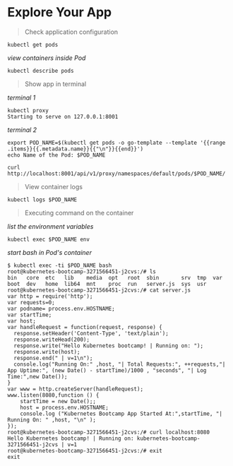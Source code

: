 # Explore Your App

> Check application configuration

```
kubectl get pods
```

*view containers inside Pod*

```
kubectl describe pods
```

> Show app in terminal

*terminal 1*

```
kubectl proxy
Starting to serve on 127.0.0.1:8001
```

*terminal 2*

```
export POD_NAME=$(kubectl get pods -o go-template --template '{{range .items}}{{.metadata.name}}{{"\n"}}{{end}}')
echo Name of the Pod: $POD_NAME

curl http://localhost:8001/api/v1/proxy/namespaces/default/pods/$POD_NAME/
```

> View container logs

```
kubectl logs $POD_NAME
```

> Executing command on the container

*list the environment variables*

```
kubectl exec $POD_NAME env
```

*start bash in Pod's container*

```
$ kubectl exec -ti $POD_NAME bash
root@kubernetes-bootcamp-3271566451-j2cvs:/# ls
bin   core  etc   lib	 media	opt   root  sbin       srv  tmp  var
boot  dev   home  lib64  mnt	proc  run   server.js  sys  usr
root@kubernetes-bootcamp-3271566451-j2cvs:/# cat server.js 
var http = require('http');
var requests=0;
var podname= process.env.HOSTNAME;
var startTime;
var host;
var handleRequest = function(request, response) {
  response.setHeader('Content-Type', 'text/plain');
  response.writeHead(200);
  response.write("Hello Kubernetes bootcamp! | Running on: ");
  response.write(host);
  response.end(" | v=1\n");
  console.log("Running On:" ,host, "| Total Requests:", ++requests,"| App Uptime:", (new Date() - startTime)/1000 , "seconds", "| Log Time:",new Date());
}
var www = http.createServer(handleRequest);
www.listen(8080,function () {
    startTime = new Date();;
    host = process.env.HOSTNAME;
    console.log ("Kubernetes Bootcamp App Started At:",startTime, "| Running On: " ,host, "\n" );
});
root@kubernetes-bootcamp-3271566451-j2cvs:/# curl localhost:8080
Hello Kubernetes bootcamp! | Running on: kubernetes-bootcamp-3271566451-j2cvs | v=1
root@kubernetes-bootcamp-3271566451-j2cvs:/# exit
exit
```

